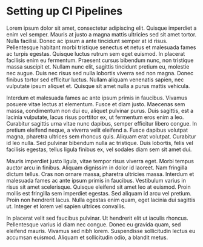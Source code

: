 # **Setting up CI Pipelines**
Lorem ipsum dolor sit amet, consectetur adipiscing elit. Quisque imperdiet a enim vel semper. Mauris at justo a magna mattis ultricies sed sit amet tortor. Nulla facilisi. Donec ac ipsum a ante tincidunt semper at id risus. Pellentesque habitant morbi tristique senectus et netus et malesuada fames ac turpis egestas. Quisque luctus rutrum sem eget euismod. In placerat facilisis enim eu fermentum. Praesent cursus bibendum nunc, non tristique massa suscipit et. Nullam nunc elit, sagittis tincidunt pretium eu, molestie nec augue. Duis nec risus sed nulla lobortis viverra sed non magna. Donec finibus tortor sed efficitur luctus. Nullam aliquam venenatis sapien, nec vulputate ipsum aliquet et. Quisque sit amet nulla a purus mattis vehicula.

Interdum et malesuada fames ac ante ipsum primis in faucibus. Vivamus posuere vitae lectus at elementum. Fusce et diam justo. Maecenas sem massa, condimentum non dui eu, aliquet pulvinar purus. Duis sagittis, est a lacinia vulputate, lacus risus porttitor ex, ut fermentum eros enim a leo. Curabitur sagittis urna vitae nunc dapibus, semper efficitur libero congue. In pretium eleifend neque, a viverra velit eleifend a. Fusce dapibus volutpat magna, pharetra ultrices sem rhoncus quis. Aliquam erat volutpat. Curabitur id leo nulla. Sed pulvinar bibendum nulla ac tristique. Duis lobortis, felis vel facilisis egestas, tellus ligula finibus ex, vel sodales diam sem sit amet dui.

Mauris imperdiet justo ligula, vitae tempor risus viverra eget. Morbi tempus auctor arcu in finibus. Aliquam dignissim in dolor id laoreet. Nam fringilla dictum tellus. Cras non ornare massa, pharetra ultricies massa. Interdum et malesuada fames ac ante ipsum primis in faucibus. Vestibulum varius in risus sit amet scelerisque. Quisque eleifend sit amet leo at euismod. Proin mollis est fringilla sem imperdiet egestas. Sed aliquam id arcu vel pretium. Proin non hendrerit lacus. Nulla egestas enim quam, eget lacinia dui sagittis ut. Integer et lorem vel sapien ultrices convallis.

In placerat velit sed faucibus pulvinar. Ut hendrerit elit ut iaculis rhoncus. Pellentesque varius id diam nec congue. Donec eu gravida quam, sed eleifend mauris. Vivamus sed nibh lorem. Suspendisse sollicitudin lectus eu accumsan euismod. Aliquam et sollicitudin odio, a blandit metus.